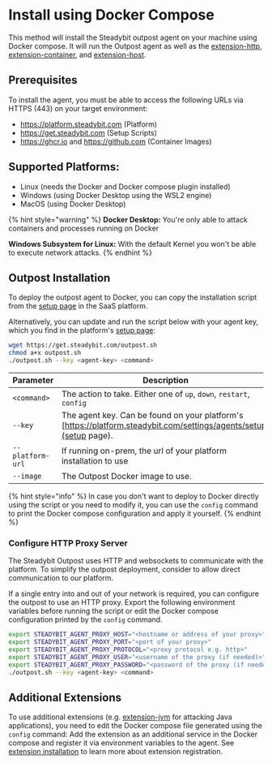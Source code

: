# Install using Docker Compose

This method will install the Steadybit outpost agent on your machine using Docker compose. It will run the Outpost agent as well as
the [extension-http](https://hub.steadybit.com/extension/com.steadybit.extension\_http), [extension-container](https://hub.steadybit.com/extension/com.steadybit.extension\_container),
and [extension-host](https://hub.steadybit.com/extension/com.steadybit.extension\_host).


## Prerequisites

To install the agent, you must be able to access the following URLs via HTTPS (443) on your target environment:

* https://platform.steadybit.com (Platform)
* https://get.steadybit.com (Setup Scripts)
* https://ghcr.io and https://github.com (Container Images)

## Supported Platforms:

* Linux (needs the Docker and Docker compose plugin installed)
* Windows (using Docker Desktop using the WSL2 engine)
* MacOS (using Docker Desktop)

{% hint style="warning" %}
**Docker Desktop:** You're only able to attack containers and processes running on Docker

**Windows Subsystem for Linux:** With the default Kernel you won't be able to execute network attacks.
{% endhint %}

## Outpost Installation
To deploy the outpost agent to Docker, you can copy the installation script from the [setup page](https://platform.steadybit.com/settings/agents/setup) in the SaaS platform.

Alternatively, you can update and run the script below with your agent key, which you find in the platform's [setup page](https://platform.steadybit.com/settings/agents/setup):

```bash
wget https://get.steadybit.com/outpost.sh
chmod a+x outpost.sh
./outpost.sh --key <agent-key> <command>
```

| Parameter        | Description                                                                                                        | Default                          |
|------------------|--------------------------------------------------------------------------------------------------------------------|----------------------------------|
| `<command>`      | The action to take. Either one of `up`, `down`, `restart`, `config`                                                | `up`                             |
| `--key`          | The agent key. Can be found on your platform's [https://platform.steadybit.com/settings/agents/setup](setup page). |                                  |
| `--platform-url` | If running on-prem, the url of your platform installation to use                                                   | `https://platform.steadybit.com` |
| `--image`        | The Outpost Docker image to use.                                                                                   | `steadybit/outpost:latest`       |


{% hint style="info" %}
In case you don't want to deploy to Docker directly using the script or you need to modify it, you can use the `config` command to print the Docker
compose configuration and apply it yourself.
{% endhint %}

### Configure HTTP Proxy Server

The Steadybit Outpost uses HTTP and websockets to communicate with the platform.
To simplify the outpost deployment, consider to allow direct communication to our platform.

If a single entry into and out of your network is required, you can configure the outpost to use an HTTP proxy. Export the following environment
variables before running the script or edit the Docker compose configuration printed by the `config` command.

```bash
export STEADYBIT_AGENT_PROXY_HOST="<hostname or address of your proxy>" 
export STEADYBIT_AGENT_PROXY_PORT="<port of your proxy>" 
export STEADYBIT_AGENT_PROXY_PROTOCOL="<proxy protocol e.g. http>" 
export STEADYBIT_AGENT_PROXY_USER="<username of the proxy (if needed)>" 
export STEADYBIT_AGENT_PROXY_PASSWORD="<password of the proxy (if needed)>"
./outpost.sh --key <agent-key> <command>
```

## Additional Extensions

To use additional extensions (e.g. [extension-jvm](https://hub.steadybit.com/extension/com.steadybit.extension\_jvm) for attacking Java
applications), you need to edit the Docker compose file generated using the `config` command: Add the extension as an additional service in the
Docker compose and register it via environment variables to the
agent. See [extension installation](../../integrate-with-steadybit/extensions/extension-installation.md) to learn more about extension registration.